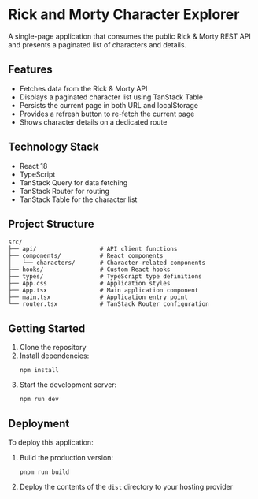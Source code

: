 # Rick and Morty Character Explorer

A single-page application that consumes the public Rick & Morty REST API and presents a paginated list of characters and details.

## Features

- Fetches data from the Rick & Morty API
- Displays a paginated character list using TanStack Table
- Persists the current page in both URL and localStorage
- Provides a refresh button to re-fetch the current page
- Shows character details on a dedicated route

## Technology Stack

- React 18
- TypeScript
- TanStack Query for data fetching
- TanStack Router for routing
- TanStack Table for the character list

## Project Structure

```
src/
├── api/                  # API client functions
├── components/           # React components
│   └── characters/       # Character-related components
├── hooks/                # Custom React hooks
├── types/                # TypeScript type definitions
├── App.css               # Application styles
├── App.tsx               # Main application component
├── main.tsx              # Application entry point
└── router.tsx            # TanStack Router configuration
```

## Getting Started

1. Clone the repository
2. Install dependencies:
   ```
   npm install
   ```
3. Start the development server:
   ```
   npm run dev
   ```

## Deployment

To deploy this application:

1. Build the production version:
   ```
   pnpm run build
   ```
2. Deploy the contents of the `dist` directory to your hosting provider
